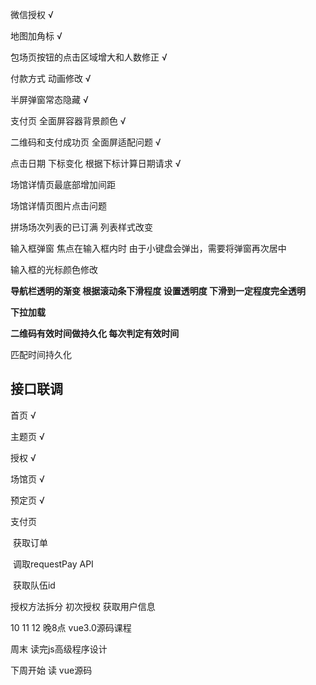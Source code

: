 微信授权  √

地图加角标  √

包场页按钮的点击区域增大和人数修正 √

付款方式 动画修改  √

半屏弹窗常态隐藏  √

支付页 全面屏容器背景颜色  √

二维码和支付成功页 全面屏适配问题   √

点击日期   下标变化  根据下标计算日期请求  √





场馆详情页最底部增加间距 

场馆详情页图片点击问题

拼场场次列表的已订满 列表样式改变 

输入框弹窗 焦点在输入框内时 由于小键盘会弹出，需要将弹窗再次居中

输入框的光标颜色修改 

**导航栏透明的渐变 根据滚动条下滑程度 设置透明度 下滑到一定程度完全透明**

**下拉加载**

**二维码有效时间做持久化 每次判定有效时间**



匹配时间持久化



## 接口联调

首页   √

主题页  √

授权  √

场馆页  √

预定页  √

支付页  

​	获取订单

​	调取requestPay API

​	获取队伍id





授权方法拆分 初次授权 获取用户信息 





10 11 12 晚8点 vue3.0源码课程

周末 读完js高级程序设计

下周开始 读 vue源码